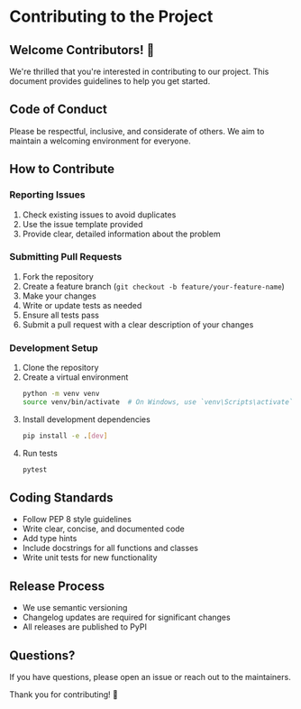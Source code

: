 # Contributing to the Project

## Welcome Contributors! 🎉

We're thrilled that you're interested in contributing to our project. This document provides guidelines to help you get started.

## Code of Conduct

Please be respectful, inclusive, and considerate of others. We aim to maintain a welcoming environment for everyone.

## How to Contribute

### Reporting Issues

1. Check existing issues to avoid duplicates
2. Use the issue template provided
3. Provide clear, detailed information about the problem

### Submitting Pull Requests

1. Fork the repository
2. Create a feature branch (`git checkout -b feature/your-feature-name`)
3. Make your changes
4. Write or update tests as needed
5. Ensure all tests pass
6. Submit a pull request with a clear description of your changes

### Development Setup

1. Clone the repository
2. Create a virtual environment
   ```bash
   python -m venv venv
   source venv/bin/activate  # On Windows, use `venv\Scripts\activate`
   ```
3. Install development dependencies
   ```bash
   pip install -e .[dev]
   ```
4. Run tests
   ```bash
   pytest
   ```

## Coding Standards

- Follow PEP 8 style guidelines
- Write clear, concise, and documented code
- Add type hints
- Include docstrings for all functions and classes
- Write unit tests for new functionality

## Release Process

- We use semantic versioning
- Changelog updates are required for significant changes
- All releases are published to PyPI

## Questions?

If you have questions, please open an issue or reach out to the maintainers.

Thank you for contributing! 🚀
